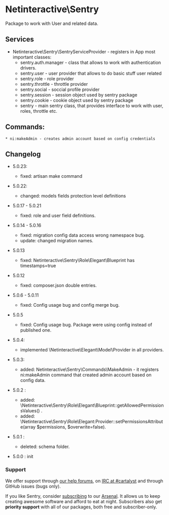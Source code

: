 Netinteractive\Sentry
=====================

Package to work with User and related data.


## Services
*  Netinteractive\Sentry\SentryServiceProvider - registers in App most important classes:
     * sentry.auth.manager - class that allows to work with authentication drivers.
     * sentry.user - user provider that allows to do basic stuff user related
     * sentry.role - role provider
     * sentry.throttle - throttle provider
     * sentry.social - soccial profile provider
     * sentry.session - session object used by sentry package
     * sentry.cookie - cookie object used by sentry package
     * sentry - main sentry class, that provides interface to work with user, roles, throttle etc.
   
## Commands:
    * ni:makeAdmin - creates admin account based on config credentials

## Changelog

* 5.0.23:
    * fixed: artisan make command
    
* 5.0.22:
    * changed: models fields protection level definitions

* 5.0.17 - 5.0.21
    * fixed: role and user field definitions.

* 5.0.14 - 5.0.16
    * fixed: migration config data access wrong namespace bug.
    * update: changed migration names.

* 5.0.13
    * fixed: Netinteractive\Sentry\Role\Elegant\Blueprint has timestamps=true

* 5.0.12
    * fixed: composer.json double entries.

* 5.0.6 - 5.0.11
    * fixed: Config usage bug and config merge bug.

* 5.0.5
    * fixed: Config usage bug. Package were using config instead of published one.
    
* 5.0.4:
    * implemented \Netinteractive\Elegant\Model\Provider in all providers.

* 5.0.3:
    * added: Netinteractive\Sentry\Commands\MakeAdmin - it registers ni:makeAdmin command that created admin account based on config data.

* 5.0.2 : 
    * added: \Netinteractive\Sentry\Role\Elegant\Blueprint::getAllowedPermissionsValues() .
    * added: \Netinteractive\Sentry\Role\Elegant:Provider::setPermissionsAttribute(array $permissions, $overwrite=false).
    
* 5.0.1 : 
    * deleted: schema folder.
    
* 5.0.0 : init


### Support

We offer support through [our help forums](http://help.cartalyst.com), on [IRC at #cartalyst](http://webchat.freenode.net/?channels=cartalyst) and through GitHub issues (bugs only).

If you like Sentry, consider [subscribing](http://www.cartalyst.com/pricing) to our [Arsenal](http://www.cartalyst.com/arsenal). It allows us to keep creating awesome software and afford to eat at night. Subscribers also get **priority support** with all of our packages, both free and subscriber-only.


